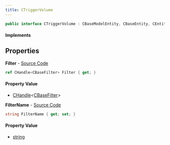 ```yaml
---
title: CTriggerVolume
---
```


```csharp
public interface CTriggerVolume : CBaseModelEntity, CBaseEntity, CEntityInstance, ISchemaClass<CEntityInstance>, ISchemaClass<CBaseEntity>, ISchemaClass<CBaseModelEntity>, ISchemaClass<CTriggerVolume>, ISchemaField, ISchemaClass, INativeHandle
```

#### Implements

## Properties

**Filter** - [Source Code](https://github.com/swiftly-solution/swiftlys2/blob/main/managed/src/SwiftlyS2.Generated/Schemas/Interfaces/CTriggerVolume.cs#L18)

```csharp
ref CHandle<CBaseFilter> Filter { get; }
```

#### Property Value

- [CHandle](/docs/api/shared/natives/chandle-1)<[CBaseFilter](/docs/api/shared/schemadefinitions/cbasefilter)>

**FilterName** - [Source Code](https://github.com/swiftly-solution/swiftlys2/blob/main/managed/src/SwiftlyS2.Generated/Schemas/Interfaces/CTriggerVolume.cs#L16)

```csharp
string FilterName { get; set; }
```

#### Property Value

- [string](https://learn.microsoft.com/dotnet/api/system.string)

